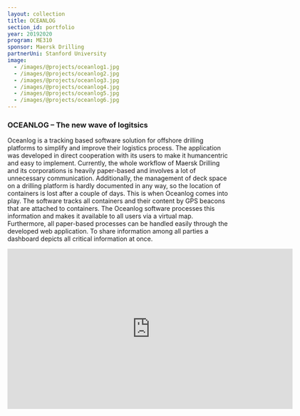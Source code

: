 ```yaml
---
layout: collection
title: OCEANLOG
section_id: portfolio
year: 20192020
program: ME310
sponsor: Maersk Drilling
partnerUni: Stanford University
image:
  - /images/@projects/oceanlog1.jpg
  - /images/@projects/oceanlog2.jpg
  - /images/@projects/oceanlog3.jpg
  - /images/@projects/oceanlog4.jpg
  - /images/@projects/oceanlog5.jpg
  - /images/@projects/oceanlog6.jpg
---
```


### OCEANLOG – The new wave of logitsics

Oceanlog is a tracking based software solution for offshore drilling platforms to simplify and improve their logistics process. The application was developed in direct cooperation with its users to make it humancentric and easy to implement. Currently, the whole workflow of Maersk Drilling and its corporations is heavily paper-based and involves a lot of unnecessary communication. Additionally, the management of deck space on a drilling platform is hardly documented in any way, so the location of containers is lost after a couple of days. 
This is when Oceanlog comes into play. The software tracks all containers and their content by GPS beacons that are attached to containers.  The Oceanlog software processes this information and makes it available to all users via a virtual map. Furthermore, all paper-based processes can be handled easily through the developed web application. To share information among all parties a dashboard depicts all critical information at once.

<iframe src="https://player.vimeo.com/video/442662945" width="640" height="360" frameborder="0" allow="autoplay; fullscreen" allowfullscreen></iframe>